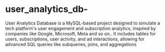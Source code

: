 # user_analytics_db-
User Analytics Database is a MySQL-based project designed to simulate a tech platform's user engagement and subscription analytics, inspired by companies like Google, Microsoft, Meta and so on.. It includes tables for users, subscriptions, user activity, and ad interactions, allowing for advanced SQL queries like subqueries, joins, and aggregations
